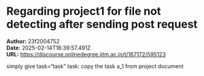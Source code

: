 # Regarding project1 for file not detecting after sending post request

**Author:** 23f2004752  
**Date:** 2025-02-14T18:39:57.491Z  
**URL:** https://discourse.onlinedegree.iitm.ac.in/t/167172/595123

simply give task=“task”
task: copy the task a_1 from project document
